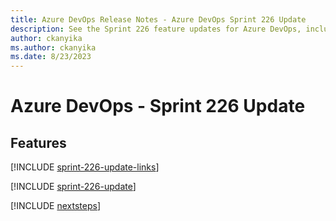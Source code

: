 ```yaml
---
title: Azure DevOps Release Notes - Azure DevOps Sprint 226 Update
description: See the Sprint 226 feature updates for Azure DevOps, including next steps.
author: ckanyika
ms.author: ckanyika
ms.date: 8/23/2023
---
```


# Azure DevOps - Sprint 226 Update

## Features

[!INCLUDE [sprint-226-update-links](../includes/general/sprint-226-update-links.md)]

[!INCLUDE [sprint-226-update](../includes/general/sprint-226-update.md)]

[!INCLUDE [nextsteps](../includes/nextsteps.md)]
